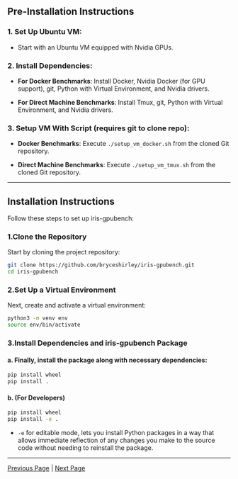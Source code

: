 ## Pre-Installation Instructions

### 1. **Set Up Ubuntu VM**: 
- Start with an Ubuntu VM equipped with Nvidia GPUs.

### 2. **Install Dependencies**:

   - **For Docker Benchmarks**: Install Docker, Nvidia Docker (for GPU support), git, Python with Virtual Environment, and Nvidia drivers.

   - **For Direct Machine Benchmarks**: Install Tmux, git, Python with Virtual Environment, and Nvidia drivers.

### 3. **Setup VM With Script (requires git to clone repo)**:

   - **Docker Benchmarks**: Execute `./setup_vm_docker.sh` from the cloned Git repository.

   - **Direct Machine Benchmarks**: Execute `./setup_vm_tmux.sh` from the cloned Git repository.

---

## Installation Instructions

Follow these steps to set up iris-gpubench:

### 1.**Clone the Repository**  
   Start by cloning the project repository:
```sh
git clone https://github.com/bryceshirley/iris-gpubench.git
cd iris-gpubench
```

### 2.**Set Up a Virtual Environment**  
   Next, create and activate a virtual environment:
```sh
python3 -m venv env
source env/bin/activate
```

### 3.**Install Dependencies and iris-gpubench Package**  
####   a. Finally, install the package along with necessary dependencies:
```sh
pip install wheel
pip install .
```
####   b. **(For Developers)**
```sh
pip install wheel
pip install -e .
```
   -  `-e` for editable mode, lets you install Python packages in a way that
   allows immediate reflection of any changes you make to the source code
   without needing to reinstall the package.

---

[Previous Page](overview.md) | [Next Page](building_docker_images.md)
